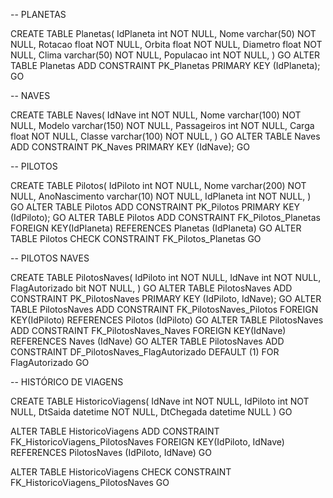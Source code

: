 -- PLANETAS 

CREATE TABLE Planetas(
	IdPlaneta int NOT NULL,
	Nome varchar(50) NOT NULL,
	Rotacao float NOT NULL,
	Orbita float NOT NULL,
	Diametro float NOT NULL,
	Clima varchar(50) NOT NULL,
	Populacao int NOT NULL,
)
GO
ALTER TABLE Planetas ADD CONSTRAINT PK_Planetas PRIMARY KEY (IdPlaneta);
GO

-- NAVES 

CREATE TABLE Naves(
	IdNave int NOT NULL,
	Nome varchar(100) NOT NULL,
	Modelo varchar(150) NOT NULL,
	Passageiros int NOT NULL,
	Carga float NOT NULL,
	Classe varchar(100) NOT NULL,
)
GO
ALTER TABLE Naves ADD CONSTRAINT PK_Naves PRIMARY KEY (IdNave);
GO

-- PILOTOS

CREATE TABLE Pilotos(
	IdPiloto int NOT NULL,
	Nome varchar(200) NOT NULL,
	AnoNascimento varchar(10) NOT NULL,
	IdPlaneta int NOT NULL,
)
GO
ALTER TABLE Pilotos ADD CONSTRAINT PK_Pilotos PRIMARY KEY (IdPiloto);
GO
ALTER TABLE Pilotos  ADD  CONSTRAINT FK_Pilotos_Planetas FOREIGN KEY(IdPlaneta)
REFERENCES Planetas (IdPlaneta)
GO
ALTER TABLE Pilotos CHECK CONSTRAINT FK_Pilotos_Planetas
GO

-- PILOTOS NAVES 

CREATE TABLE PilotosNaves(
	IdPiloto int NOT NULL,
	IdNave int NOT NULL,
	FlagAutorizado bit NOT NULL,
)
GO
ALTER TABLE PilotosNaves ADD CONSTRAINT PK_PilotosNaves PRIMARY KEY (IdPiloto, IdNave);
GO
ALTER TABLE PilotosNaves  ADD CONSTRAINT FK_PilotosNaves_Pilotos FOREIGN KEY(IdPiloto)
REFERENCES Pilotos (IdPiloto)
GO
ALTER TABLE PilotosNaves  ADD CONSTRAINT FK_PilotosNaves_Naves FOREIGN KEY(IdNave)
REFERENCES Naves (IdNave)
GO
ALTER TABLE PilotosNaves  ADD CONSTRAINT DF_PilotosNaves_FlagAutorizado  DEFAULT (1) FOR FlagAutorizado
GO

-- HISTÓRICO DE VIAGENS 

CREATE TABLE HistoricoViagens(
	IdNave int NOT NULL,
	IdPiloto int NOT NULL,
	DtSaida datetime NOT NULL,
	DtChegada datetime NULL
)
GO

ALTER TABLE HistoricoViagens  ADD  CONSTRAINT FK_HistoricoViagens_PilotosNaves FOREIGN KEY(IdPiloto, IdNave)
REFERENCES PilotosNaves (IdPiloto, IdNave)
GO

ALTER TABLE HistoricoViagens CHECK CONSTRAINT FK_HistoricoViagens_PilotosNaves
GO

